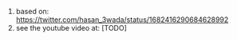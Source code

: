 1. based on: https://twitter.com/hasan_3wada/status/1682416290684628992
2. see the youtube video at: [TODO]
